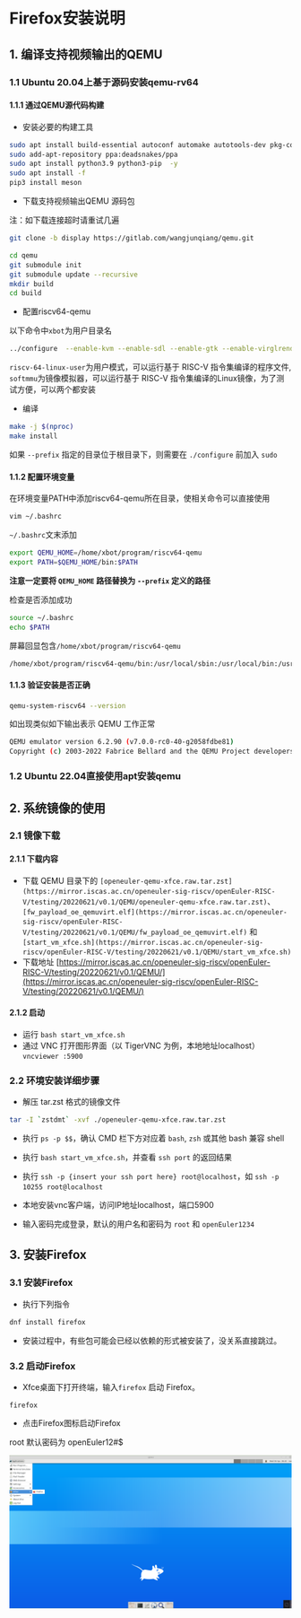 # Firefox安装说明

## 1. 编译支持视频输出的QEMU

### 1.1 Ubuntu 20.04上基于源码安装qemu-rv64

#### 1.1.1 通过QEMU源代码构建

- 安装必要的构建工具

```bash
sudo apt install build-essential autoconf automake autotools-dev pkg-config bc curl gawk git bison flex texinfo gperf libtool patchutils mingw-w64 libmpc-dev libmpfr-dev libgmp-dev libexpat-dev libfdt-dev zlib1g-dev libglib2.0-dev libpixman-1-dev libncurses5-dev libncursesw5-dev meson libvirglrenderer-dev libsdl2-dev -y
sudo add-apt-repository ppa:deadsnakes/ppa
sudo apt install python3.9 python3-pip  -y
sudo apt install -f
pip3 install meson
```

-  下载支持视频输出QEMU 源码包

注：如下载连接超时请重试几遍

```bash
git clone -b display https://gitlab.com/wangjunqiang/qemu.git
```

```bash
cd qemu
git submodule init
git submodule update --recursive
mkdir build
cd build
```

- 配置riscv64-qemu

以下命令中`xbot`为用户目录名

```bash
../configure  --enable-kvm --enable-sdl --enable-gtk --enable-virglrenderer --enable-opengl --target-list=riscv64-softmmu,riscv64-linux-user --prefix=/home/xbot/program/riscv64-qemu
```

`riscv-64-linux-user`为用户模式，可以运行基于 RISC-V 指令集编译的程序文件, `softmmu`为镜像模拟器，可以运行基于 RISC-V 指令集编译的Linux镜像，为了测试方便，可以两个都安装

- 编译

```bash
make -j $(nproc)
make install
```

如果 `--prefix` 指定的目录位于根目录下，则需要在 `./configure` 前加入 `sudo`

#### 1.1.2 配置环境变量

在环境变量PATH中添加riscv64-qemu所在目录，使相关命令可以直接使用

```bash
vim ~/.bashrc
```

`~/.bashrc`文末添加

````bash
export QEMU_HOME=/home/xbot/program/riscv64-qemu
export PATH=$QEMU_HOME/bin:$PATH
````

**注意一定要将 `QEMU_HOME` 路径替换为 `--prefix` 定义的路径**

检查是否添加成功

```bash
source ~/.bashrc
echo $PATH
```
屏幕回显包含`/home/xbot/program/riscv64-qemu`

```bash
/home/xbot/program/riscv64-qemu/bin:/usr/local/sbin:/usr/local/bin:/usr/sbin:/usr/bin:/sbin:/bin:/snap/bin
```

#### 1.1.3 验证安装是否正确

```bash
qemu-system-riscv64 --version
```

如出现类似如下输出表示 QEMU 工作正常

````bash
QEMU emulator version 6.2.90 (v7.0.0-rc0-40-g2058fdbe81)
Copyright (c) 2003-2022 Fabrice Bellard and the QEMU Project developers
````

### 1.2 Ubuntu 22.04直接使用apt安装qemu

## 2. 系统镜像的使用

### 2.1 镜像下载

#### 2.1.1 下载内容

- 下载 QEMU 目录下的 `[openeuler-qemu-xfce.raw.tar.zst](https://mirror.iscas.ac.cn/openeuler-sig-riscv/openEuler-RISC-V/testing/20220621/v0.1/QEMU/openeuler-qemu-xfce.raw.tar.zst)`、`[fw_payload_oe_qemuvirt.elf](https://mirror.iscas.ac.cn/openeuler-sig-riscv/openEuler-RISC-V/testing/20220621/v0.1/QEMU/fw_payload_oe_qemuvirt.elf)` 和 `[start_vm_xfce.sh](https://mirror.iscas.ac.cn/openeuler-sig-riscv/openEuler-RISC-V/testing/20220621/v0.1/QEMU/start_vm_xfce.sh)`
- 下载地址 [https://mirror.iscas.ac.cn/openeuler-sig-riscv/openEuler-RISC-V/testing/20220621/v0.1/QEMU/](https://mirror.iscas.ac.cn/openeuler-sig-riscv/openEuler-RISC-V/testing/20220621/v0.1/QEMU/)

#### 2.1.2 启动

- 运行 `bash start_vm_xfce.sh`
- 通过 VNC 打开图形界面（以 TigerVNC 为例，本地地址localhost） `vncviewer :5900`

### 2.2 环境安装详细步骤

- 解压 tar.zst 格式的镜像文件

```bash
tar -I `zstdmt` -xvf ./openeuler-qemu-xfce.raw.tar.zst
```

- 执行 `ps -p $$`，确认 CMD 栏下方对应着 `bash`, `zsh` 或其他 bash 兼容 shell

- 执行 `bash start_vm_xfce.sh`，并查看 `ssh port` 的返回结果

- 执行 `ssh -p {insert your ssh port here} root@localhost`，如 `ssh -p 10255 root@localhost`

- 本地安装vnc客户端，访问IP地址localhost，端口5900

- 输入密码完成登录，默认的用户名和密码为 `root` 和 `openEuler1234`

## 3. 安装Firefox

### 3.1 安装Firefox

- 执行下列指令

```bash
dnf install firefox
```

- 安装过程中，有些包可能会已经以依赖的形式被安装了，没关系直接跳过。

### 3.2 启动Firefox

- Xfce桌面下打开终端，输入`firefox` 启动 Firefox。

```shell
firefox
```

- 点击Firefox图标启动Firefox

root 默认密码为 openEuler12#$

![figure_1](./images/figure_1.png)
